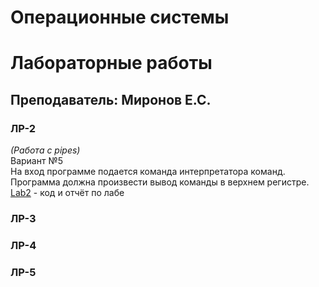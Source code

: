 # Операционные системы

# Лабораторные работы
## Преподаватель: Миронов Е.С.

### ЛР-2
  *(Работа с pipes)*  
Вариант №5  
На вход программе подается команда интерпретатора команд. Программа должна произвести вывод команды в верхнем регистре.  
[Lab2](https://github.com/patrikeyeva/Institute/tree/master/OS/lab2) - код и отчёт по лабе  


### ЛР-3


### ЛР-4


### ЛР-5

